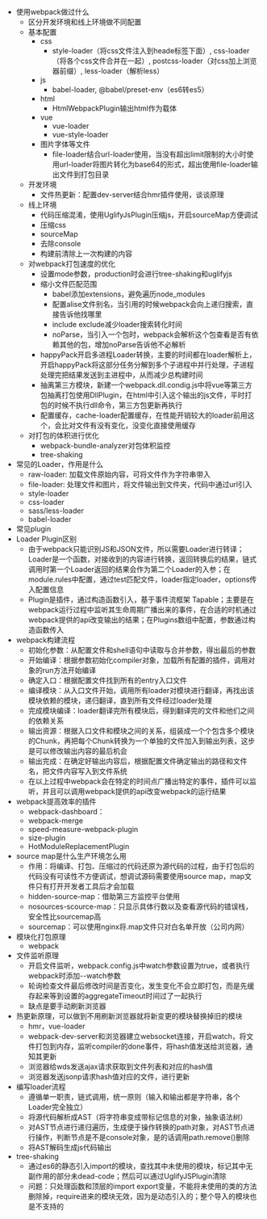 <!--
 * @Date: 2021-04-01 18:24:02
 * @LastEditors: hanjiawang
 * @LastEditTime: 2021-04-21 11:59:11
-->
- 使用webpack做过什么
   - 区分开发环境和线上环境做不同配置
   - 基本配置
      - css
        - style-loader（将css文件注入到heade标签下面）, css-loader（将各个css文件合并在一起）, postcss-loader（对css加上浏览器前缀）, less-loader（解析less）
      - js
        - babel-loader, @babel/preset-env（es6转es5）
      - html
        - HtmlWebpackPlugin输出html作为载体
      - vue
        - vue-loader
        - vue-style-loader
      - 图片字体等文件
        - file-loader结合url-loader使用，当没有超出limit限制的大小时使用url-loader将图片转化为base64的形式，超出使用file-loader输出文件到打包目录
   - 开发环境
      - 文件热更新：配置dev-server结合hmr插件使用，谈谈原理
   - 线上环境
      - 代码压缩混淆，使用UglifyJsPlugin压缩js，开启sourceMap方便调试
      - 压缩css
      - sourceMap
      - 去除console
      - 构建前清除上一次构建的内容
   - 对webpack打包速度的优化
      - 设置mode参数，production时会进行tree-shaking和uglifyjs
      - 缩小文件匹配范围
         - babel添加extensions，避免遍历node_modules
         - 配置alise文件别名，当引用的时候webpack会向上递归搜索，直接告诉他找哪里
         - include exclude减少loader搜索转化时间
         - noParse，当引入一个包时，webpack会解析这个包查看是否有依赖其他的包，增加noParse告诉他不必解析
      - happyPack开启多进程Loader转换，主要的时间都在loader解析上，开启happyPack将这部分任务分解到多个子进程中并行处理，子进程处理完把结果发送到主进程中，从而减少总构建时间
      - 抽离第三方模块，新建一个webpack.dll.condig.js中将vue等第三方包抽离打包使用DllPlugin，在html中引入这个输出的js文件，平时打包的时候不执行dll命令，第三方包更新再执行
      - 配置缓存，cache-loader配置缓存，在性能开销较大的loader前用这个，会比对文件有没有变化，没变化直接使用缓存
   - 对打包的体积进行优化
      - webpack-bundle-analyzer对包体积监控
      - tree-shaking
- 常见的Loader，作用是什么
   - raw-loader: 加载文件原始内容，可将文件作为字符串带入
   - file-loader: 处理文件和图片，将文件输出到文件夹，代码中通过url引入
   - style-loader
   - css-loader
   - sass/less-loader
   - babel-loader
- 常见plugin
- Loader Plugin区别
   - 由于webpack只能识别JS和JSON文件，所以需要Loader进行转译；Loader是一个函数，对接收到的内容进行转换，返回转换后的结果，链式调用时第一个Loader返回的结果会作为第二个Loader的入参；在module.rules中配置，通过test匹配文件，loader指定loader，options传入配置信息
   - Plugin是插件，通过构造函数引入，基于事件流框架 Tapable；主要是在webpack运行过程中监听其生命周期广播出来的事件，在合适的时机通过webpack提供的api改变输出的结果；在Plugins数组中配置，参数通过构造函数传入
- webpack构建流程
   - 初始化参数：从配置文件和shell语句中读取与合并参数，得出最后的参数
   - 开始编译：根据参数初始化compiler对象，加载所有配置的插件，调用对象的run方法开始编译
   - 确定入口：根据配置文件找到所有的entry入口文件
   - 编译模块：从入口文件开始，调用所有loader对模块进行翻译，再找出该模块依赖的模块，递归翻译，直到所有文件经过loader处理
   - 完成模块编译：loader翻译完所有模块后，得到翻译完的文件和他们之间的依赖关系
   - 输出资源：根据入口文件和模块之间的关系，组装成一个个包含多个模块的Chunk，再把每个Chunk转换为一个单独的文件加入到输出列表，这步是可以修改输出内容的最后机会
   - 输出完成：在确定好输出内容后，根据配置文件确定输出的路径和文件名，把文件内容写入到文件系统
   - 在以上过程中webpack会在特定的时间点广播出特定的事件，插件可以监听，并且可以调用webpack提供的api改变webpack的运行结果
- webpack提高效率的插件
   - webpack-dashboard：
   - webpack-merge
   - speed-measure-webpack-plugin
   - size-plugin
   - HotModuleReplacementPlugin
- source map是什么生产环境怎么用
   - 作用：将编译、打包、压缩过的代码还原为源代码的过程，由于打包后的代码没有可读性不方便调试，想调试源码需要使用source map，map文件只有打开开发者工具后才会加载
   - hidden-source-map：借助第三方监控平台使用
   - nosources-scource-map：只显示具体行数以及查看源代码的错误栈，安全性比sourcemap高
   - sourcemap：可以使用nginx将.map文件只对白名单开放（公司内网）
- 模块化打包原理
   - webpack
- 文件监听原理
   - 开启文件监听，webpack.config.js中watch参数设置为true，或者执行webpack时添加--watch参数
   - 轮询检查文件最后修改时间是否变化，发生变化不会立即打包，而是先缓存起来等到设置的aggregateTimeout时间过了一起执行
   - 缺点是要手动刷新浏览器
- 热更新原理，可以做到不用刷新浏览器就将新变更的模块替换掉旧的模块
   - hmr，vue-loader
   - webpack-dev-server和浏览器建立websocket连接，开启watch，将文件打包到内存，监听compiler的done事件，将hash值发送给浏览器，通知其更新
   - 浏览器给wds发送ajax请求获取到文件列表和对应的hash值
   - 浏览器发送jsonp请求hash值对应的文件，进行更新
- 编写loader流程
   - 遵循单一职责，链式调用，统一原则（输入和输出都是字符串，各个Loader完全独立）
   - 将源代码解析成AST（将字符串变成带标记信息的对象，抽象语法树）
   - 对AST节点进行递归遍历，生成便于操作转换的path对象，对AST节点进行操作，判断节点是不是console对象，是的话调用path.remove()删除
   - 将AST解码生成js代码输出
- tree-shaking
   - 通过es6的静态引入import的模块，查找其中未使用的模块，标记其中无副作用的部分未dead-code；然后可以通过UglifyJSPlugin清除
   - 问题：只处理函数和顶层的import export变量，不能将未使用的类的方法删除掉，require进来的模块无效，因为是动态引入的；整个导入的模块也是不支持的